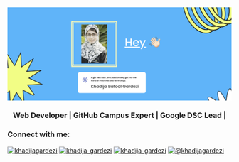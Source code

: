 <img align="center" src="Banner.png">
<h3 align="center">Web Developer | GitHub Campus Expert | Google DSC Lead |</h3>
<h3 align="left">Connect with me:</h3>
<p align="left">
   <a href="https://linkedin.com/in/khadijagardezi" target="blank"><img align="center" src="https://raw.githubusercontent.com/rahuldkjain/github-profile-readme-generator/master/src/images/icons/Social/linked-in-alt.svg" alt="khadijagardezi" height="30" width="40" /></a>
   <a href="https://twitter.com/khadija_gardezi" target="blank"><img align="center" src="https://raw.githubusercontent.com/rahuldkjain/github-profile-readme-generator/master/src/images/icons/Social/twitter.svg" alt="khadija_gardezi" height="30" width="40" /></a>
   <a href="https://instagram.com/khadija_gardezi" target="blank"><img align="center" src="https://raw.githubusercontent.com/rahuldkjain/github-profile-readme-generator/master/src/images/icons/Social/instagram.svg" alt="khadija_gardezi" height="30" width="40" /></a>
   <a href="https://medium.com/@khadijagardezi" target="blank"><img align="center" src="https://raw.githubusercontent.com/rahuldkjain/github-profile-readme-generator/master/src/images/icons/Social/medium.svg" alt="@khadijagardezi" height="30" width="40" /></a>
</p>
